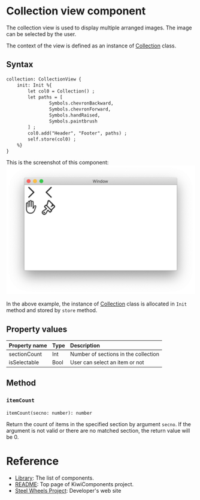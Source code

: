 # Collection view component
The collection view is used to display multiple arranged images. The image can be selected by the user. 

The context of the view is defined as an instance of [Collection](https://github.com/steelwheels/KiwiScript/blob/master/KiwiLibrary/Document/Class/Collection.md) class.

## Syntax
````
collection: CollectionView {
    init: Init %{
        let col0 = Collection() ;
        let paths = [
                Symbols.chevronBackward,
                Symbols.chevronForward,
                Symbols.handRaised,
                Symbols.paintbrush
        ] ;
        col0.add("Header", "Footer", paths) ;
        self.store(col0) ;
    %}
}
````

This is the screenshot of this component:
![Collection View](./Images/collection-view.png)

In the above example, the instance of [Collection](https://github.com/steelwheels/KiwiScript/blob/master/KiwiLibrary/Document/Class/Collection.md) class is allocated in `Init` method and stored by `store` method.


## Property values
|Property name  |Type   |Description        |
|:--            |:--    |:--                | 
|sectionCount   |Int    |Number of sections in the collection |
|isSelectable   |Bool   |User can select an item or not|

## Method

### `itemCount`
````
itemCount(secno: number): number
````
Return the count of items in the specified section by argument `secno`.
If the argument is not valid or there are no matched section, the return value will be 0.

# Reference
* [Library](https://github.com/steelwheels/KiwiCompnents/blob/master/Document/Library.md): The list of components. 
* [README](https://github.com/steelwheels/KiwiCompnents): Top page of KiwiComponents project.
* [Steel Wheels Project](https://steelwheels.github.io): Developer's web site

